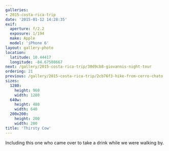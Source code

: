```yaml
---
galleries:
- 2015-costa-rica-trip
date: '2015-01-12 14:28:35'
exif:
  aperture: f/2.2
  exposure: 1/194
  make: Apple
  model: 'iPhone 6'
layout: gallery-photo
location:
  latitude: 10.44417
  longitude: -84.67508667
next: /gallery/2015-costa-rica-trip/30d9cb8-giovannis-night-tour
ordering: 21
previous: /gallery/2015-costa-rica-trip/2cb76f3-hike-from-cerro-chato
sizes:
  1280:
    height: 960
    width: 1280
  640w:
    height: 480
    width: 640
  200x200:
    height: 200
    width: 200
title: 'Thirsty Cow'
---
```


Including this one who came over to take a drink while we were walking by.
